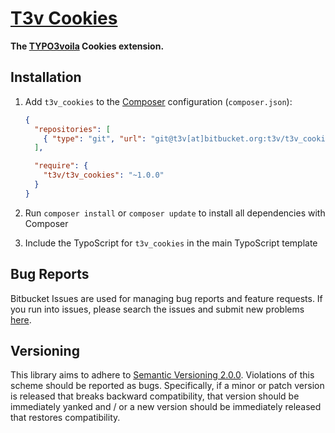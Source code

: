[T3v Cookies]
=============

**The [TYPO3voila] Cookies extension.**

Installation
------------

1. Add `t3v_cookies` to the [Composer] configuration (`composer.json`):

    ```json
    {
      "repositories": [
        { "type": "git", "url": "git@t3v[at]bitbucket.org:t3v/t3v_cookies.git" }
      ],

      "require": {
        "t3v/t3v_cookies": "~1.0.0"
      }
    }
    ```

2. Run `composer install` or `composer update` to install all dependencies with Composer

3. Include the TypoScript for `t3v_cookies` in the main TypoScript template

Bug Reports
-----------

Bitbucket Issues are used for managing bug reports and feature requests. If you run into issues, please search the issues
and submit new problems [here].

Versioning
----------

This library aims to adhere to [Semantic Versioning 2.0.0]. Violations of this scheme should be reported as bugs.
Specifically, if a minor or patch version is released that breaks backward compatibility, that version should be
immediately yanked and / or a new version should be immediately released that restores compatibility.

[Composer]: https://getcomposer.org "Dependency Manager for PHP"
[here]: https://bitbucket.org/t3v/t3v_cookies/issues "Bitbucket Issue Tracker"
[Semantic Versioning 2.0.0]: http://semver.org "Semantic Versioning 2.0.0"
[T3v Cookies]: https://bitbucket.org/t3v/t3v_cookies "The TYPO3voila Cookies extension."
[TYPO3voila]: https://bitbucket.org/t3v "“UH LÁLÁ, TYPO3!”"